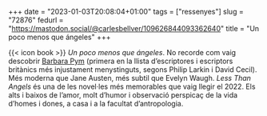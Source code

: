 +++
date = "2023-01-03T20:08:04+01:00"
tags = ["ressenyes"]
slug = "72876"
fedurl = "https://mastodon.social/@carlesbellver/109626844093362640"
title = "Un poco menos que ángeles"
+++

{{< icon book >}} *Un poco menos que ángeles*. No recorde com vaig descobrir [Barbara Pym](https://en.wikipedia.org/wiki/Barbara_Pym) (primera en la llista d’escriptores i escriptors britànics més injustament menystinguts, segons Philip Larkin i David Cecil). Més moderna que Jane Austen, més subtil que Evelyn Waugh. *Less Than Angels* és una de les novel·les més memorables que vaig llegir el 2022. Els alts i baixos de l’amor, molt d’humor i observació perspicaç de la vida d’homes i dones, a casa i a la facultat d’antropologia.
